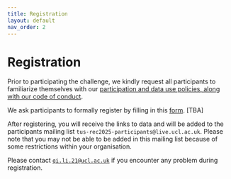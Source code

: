 ```yaml
---
title: Registration
layout: default
nav_order: 2
---
```


# Registration

Prior to participating the challenge, we kindly request all participants to familiarize themselves with our [participation and data use policies, along with our code of conduct](policies.html).

We ask participants to formally register by filling in this <a href="https://forms.office.com/Pages/ResponsePage.aspx?id=_oivH5ipW0yTySEKEdmlwtuGHDRzVfVFoLaRvly0HStUMkcyWlgzQ1VQOU8yTTZFRVRXSU9FMVNIWi4u" target="_blank">form</a>. [TBA]

After registering, you will receive the links to data and will be added to the participants mailing list `tus-rec2025-participants@live.ucl.ac.uk`. Please note that you may not be able to be added in this mailing list because of some restrictions within your organisation. 
<!-- Please contact [`qi.li.21@ucl.ac.uk`](mailto:qi.li.21@ucl.ac.uk) if you would like to be added.  -->
Please contact [`qi.li.21@ucl.ac.uk`](mailto:qi.li.21@ucl.ac.uk) if you encounter any problem during registration.




